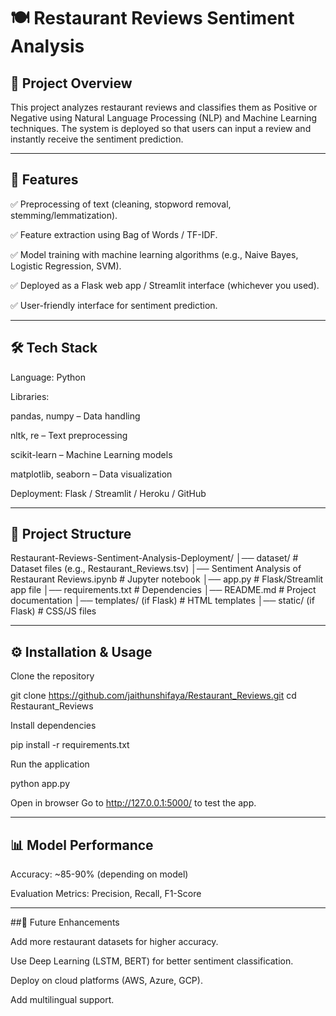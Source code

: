 # 🍽️ Restaurant Reviews Sentiment Analysis

## 📌 Project Overview

This project analyzes restaurant reviews and classifies them as Positive or Negative using Natural Language Processing (NLP) and Machine Learning techniques.
The system is deployed so that users can input a review and instantly receive the sentiment prediction.

---

## 🚀 Features

✅ Preprocessing of text (cleaning, stopword removal, stemming/lemmatization).

✅ Feature extraction using Bag of Words / TF-IDF.

✅ Model training with machine learning algorithms (e.g., Naive Bayes, Logistic Regression, SVM).

✅ Deployed as a Flask web app / Streamlit interface (whichever you used).

✅ User-friendly interface for sentiment prediction.

---

## 🛠️ Tech Stack

Language: Python

Libraries:

pandas, numpy – Data handling

nltk, re – Text preprocessing

scikit-learn – Machine Learning models

matplotlib, seaborn – Data visualization

Deployment: Flask / Streamlit / Heroku / GitHub

---

## 📂 Project Structure
Restaurant-Reviews-Sentiment-Analysis-Deployment/
│── dataset/                     # Dataset files (e.g., Restaurant_Reviews.tsv)
│── Sentiment Analysis of Restaurant Reviews.ipynb  # Jupyter notebook
│── app.py                        # Flask/Streamlit app file
│── requirements.txt              # Dependencies
│── README.md                     # Project documentation
│── templates/ (if Flask)         # HTML templates
│── static/ (if Flask)            # CSS/JS files

---

## ⚙️ Installation & Usage

Clone the repository

git clone https://github.com/jaithunshifaya/Restaurant_Reviews.git
cd Restaurant_Reviews


Install dependencies

pip install -r requirements.txt


Run the application

python app.py


Open in browser
Go to http://127.0.0.1:5000/ to test the app.

---

## 📊 Model Performance

Accuracy: ~85-90% (depending on model)

Evaluation Metrics: Precision, Recall, F1-Score

---

##🔮 Future Enhancements

Add more restaurant datasets for higher accuracy.

Use Deep Learning (LSTM, BERT) for better sentiment classification.

Deploy on cloud platforms (AWS, Azure, GCP).

Add multilingual support.
